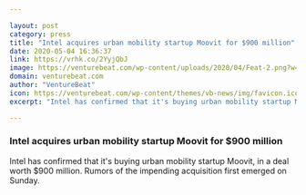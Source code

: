 ```yaml
---

layout: post
category: press
title: "Intel acquires urban mobility startup Moovit for $900 million"
date: 2020-05-04 16:36:37
link: https://vrhk.co/2YyjQbJ
image: https://venturebeat.com/wp-content/uploads/2020/04/Feat-2.png?w=1200&strip=all
domain: venturebeat.com
author: "VentureBeat"
icon: https://venturebeat.com/wp-content/themes/vb-news/img/favicon.ico
excerpt: "Intel has confirmed that it's buying urban mobility startup Moovit, in a deal worth $900 million. Rumors of the impending acquisition first emerged on Sunday."

---
```


### Intel acquires urban mobility startup Moovit for $900 million

Intel has confirmed that it's buying urban mobility startup Moovit, in a deal worth $900 million. Rumors of the impending acquisition first emerged on Sunday.